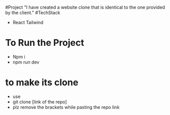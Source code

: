 #Project 
"I have created a website clone that is identical to the one provided by the client."
#TechStack
* React Tailwind
# To Run the Project 
 * Npm i
 * npm run dev 
# to make its clone 
 * use
 * git clone [link of the repo]
 * plz remove the brackets while pasting the repo link   
